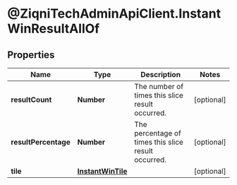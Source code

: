 # @ZiqniTechAdminApiClient.InstantWinResultAllOf

## Properties

Name | Type | Description | Notes
------------ | ------------- | ------------- | -------------
**resultCount** | **Number** | The number of times this slice result occurred. | [optional] 
**resultPercentage** | **Number** | The percentage of times this slice result occurred. | [optional] 
**tile** | [**InstantWinTile**](InstantWinTile.md) |  | [optional] 


